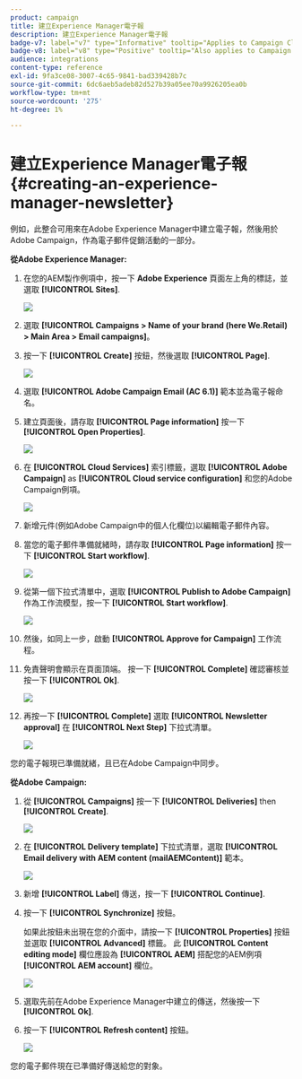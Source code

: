 ```yaml
---
product: campaign
title: 建立Experience Manager電子報
description: 建立Experience Manager電子報
badge-v7: label="v7" type="Informative" tooltip="Applies to Campaign Classic v7"
badge-v8: label="v8" type="Positive" tooltip="Also applies to Campaign v8"
audience: integrations
content-type: reference
exl-id: 9fa3ce08-3007-4c65-9841-bad339428b7c
source-git-commit: 6dc6aeb5adeb82d527b39a05ee70a9926205ea0b
workflow-type: tm+mt
source-wordcount: '275'
ht-degree: 1%

---
```


# 建立Experience Manager電子報{#creating-an-experience-manager-newsletter}



例如，此整合可用來在Adobe Experience Manager中建立電子報，然後用於Adobe Campaign，作為電子郵件促銷活動的一部分。

**從Adobe Experience Manager:**

1. 在您的AEM製作例項中，按一下 **Adobe Experience** 頁面左上角的標誌，並選取 **[!UICONTROL Sites]**.

   ![](assets/aem_uc_1.png)

1. 選取 **[!UICONTROL Campaigns > Name of your brand (here We.Retail) > Main Area > Email campaigns]**。
1. 按一下 **[!UICONTROL Create]** 按鈕，然後選取 **[!UICONTROL Page]**.

   ![](assets/aem_uc_2.png)

1. 選取 **[!UICONTROL Adobe Campaign Email (AC 6.1)]** 範本並為電子報命名。
1. 建立頁面後，請存取 **[!UICONTROL Page information]** 按一下 **[!UICONTROL Open Properties]**.

   ![](assets/aem_uc_3.png)

1. 在 **[!UICONTROL Cloud Services]** 索引標籤，選取 **[!UICONTROL Adobe Campaign]** as **[!UICONTROL Cloud service configuration]** 和您的Adobe Campaign例項。

   ![](assets/aem_uc_4.png)

1. 新增元件(例如Adobe Campaign中的個人化欄位)以編輯電子郵件內容。
1. 當您的電子郵件準備就緒時，請存取 **[!UICONTROL Page information]** 按一下 **[!UICONTROL Start workflow]**.

   ![](assets/aem_uc_5.png)

1. 從第一個下拉式清單中，選取 **[!UICONTROL Publish to Adobe Campaign]** 作為工作流模型，按一下 **[!UICONTROL Start workflow]**.

   ![](assets/aem_uc_6.png)

1. 然後，如同上一步，啟動 **[!UICONTROL Approve for Campaign]** 工作流程。
1. 免責聲明會顯示在頁面頂端。 按一下 **[!UICONTROL Complete]** 確認審核並按一下 **[!UICONTROL Ok]**.

   ![](assets/aem_uc_7.png)

1. 再按一下 **[!UICONTROL Complete]** 選取 **[!UICONTROL Newsletter approval]** 在 **[!UICONTROL Next Step]** 下拉式清單。

   ![](assets/aem_uc_8.png)

您的電子報現已準備就緒，且已在Adobe Campaign中同步。

**從Adobe Campaign:**

1. 從 **[!UICONTROL Campaigns]** 按一下 **[!UICONTROL Deliveries]** then **[!UICONTROL Create]**.

   ![](assets/aem_uc_9.png)

1. 在 **[!UICONTROL Delivery template]** 下拉式清單，選取 **[!UICONTROL Email delivery with AEM content (mailAEMContent)]** 範本。

   ![](assets/aem_uc_10.png)

1. 新增 **[!UICONTROL Label]** 傳送，按一下 **[!UICONTROL Continue]**.
1. 按一下 **[!UICONTROL Synchronize]** 按鈕。

   如果此按鈕未出現在您的介面中，請按一下 **[!UICONTROL Properties]** 按鈕並選取 **[!UICONTROL Advanced]** 標籤。 此 **[!UICONTROL Content editing mode]** 欄位應設為 **[!UICONTROL AEM]** 搭配您的AEM例項 **[!UICONTROL AEM account]** 欄位。

   ![](assets/aem_uc_11.png)

1. 選取先前在Adobe Experience Manager中建立的傳送，然後按一下 **[!UICONTROL Ok]**.
1. 按一下 **[!UICONTROL Refresh content]** 按鈕。

   ![](assets/aem_uc_12.png)

您的電子郵件現在已準備好傳送給您的對象。
